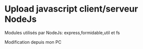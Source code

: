 Upload javascript client/serveur NodeJs
=======================================
Modules utilisés par NodeJs:
express,formidable,util et fs

Modification depuis mon PC
